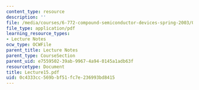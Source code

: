 ```yaml
---
content_type: resource
description: ''
file: /media/courses/6-772-compound-semiconductor-devices-spring-2003/0c4333cc569bbf51fc7e236993bd8415_Lecture15.pdf
file_type: application/pdf
learning_resource_types:
- Lecture Notes
ocw_type: OCWFile
parent_title: Lecture Notes
parent_type: CourseSection
parent_uid: e7559502-39ab-9967-4a94-0145a1adb63f
resourcetype: Document
title: Lecture15.pdf
uid: 0c4333cc-569b-bf51-fc7e-236993bd8415
---
```

